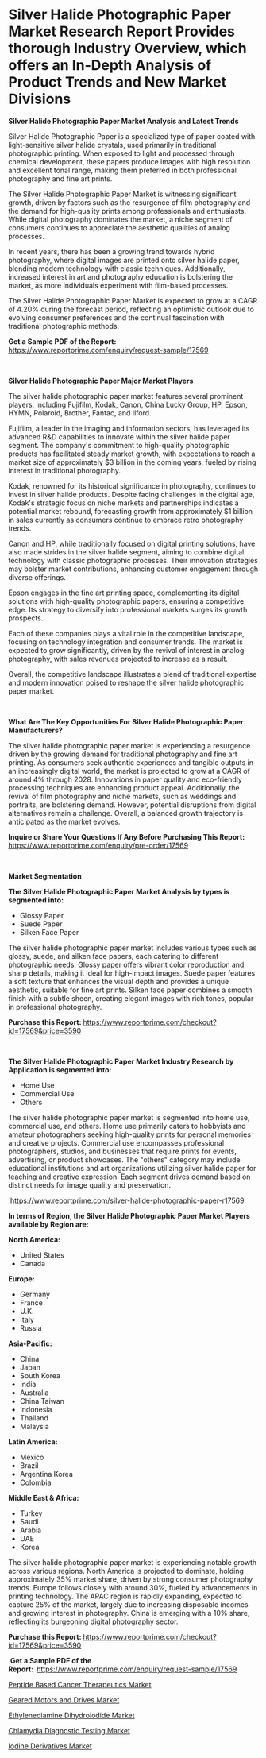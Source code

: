 <p><h1>Silver Halide Photographic Paper Market Research Report Provides thorough Industry Overview, which offers an In-Depth Analysis of Product Trends and New Market Divisions</h1></p><p><strong>Silver Halide Photographic Paper Market Analysis and Latest Trends</strong></p>
<p><p>Silver Halide Photographic Paper is a specialized type of paper coated with light-sensitive silver halide crystals, used primarily in traditional photographic printing. When exposed to light and processed through chemical development, these papers produce images with high resolution and excellent tonal range, making them preferred in both professional photography and fine art prints.</p><p>The Silver Halide Photographic Paper Market is witnessing significant growth, driven by factors such as the resurgence of film photography and the demand for high-quality prints among professionals and enthusiasts. While digital photography dominates the market, a niche segment of consumers continues to appreciate the aesthetic qualities of analog processes.</p><p>In recent years, there has been a growing trend towards hybrid photography, where digital images are printed onto silver halide paper, blending modern technology with classic techniques. Additionally, increased interest in art and photography education is bolstering the market, as more individuals experiment with film-based processes.</p><p>The Silver Halide Photographic Paper Market is expected to grow at a CAGR of 4.20% during the forecast period, reflecting an optimistic outlook due to evolving consumer preferences and the continual fascination with traditional photographic methods.</p></p>
<p><strong>Get a Sample PDF of the Report:&nbsp;</strong> <a href="https://www.reportprime.com/enquiry/request-sample/17569?utm_campaign=1141&utm_medium=2&utm_source=Github&utm_content=ia&utm_term=19112024&utm_id=silver-halide-photographic-paper">https://www.reportprime.com/enquiry/request-sample/17569</a></p>
<p>&nbsp;</p>
<p><strong>Silver Halide Photographic Paper Major Market Players</strong></p>
<p><p>The silver halide photographic paper market features several prominent players, including Fujifilm, Kodak, Canon, China Lucky Group, HP, Epson, HYMN, Polaroid, Brother, Fantac, and Ilford. </p><p>Fujifilm, a leader in the imaging and information sectors, has leveraged its advanced R&D capabilities to innovate within the silver halide paper segment. The company's commitment to high-quality photographic products has facilitated steady market growth, with expectations to reach a market size of approximately $3 billion in the coming years, fueled by rising interest in traditional photography.</p><p>Kodak, renowned for its historical significance in photography, continues to invest in silver halide products. Despite facing challenges in the digital age, Kodak's strategic focus on niche markets and partnerships indicates a potential market rebound, forecasting growth from approximately $1 billion in sales currently as consumers continue to embrace retro photography trends.</p><p>Canon and HP, while traditionally focused on digital printing solutions, have also made strides in the silver halide segment, aiming to combine digital technology with classic photographic processes. Their innovation strategies may bolster market contributions, enhancing customer engagement through diverse offerings.</p><p>Epson engages in the fine art printing space, complementing its digital solutions with high-quality photographic papers, ensuring a competitive edge. Its strategy to diversify into professional markets surges its growth prospects.</p><p>Each of these companies plays a vital role in the competitive landscape, focusing on technology integration and consumer trends. The market is expected to grow significantly, driven by the revival of interest in analog photography, with sales revenues projected to increase as a result. </p><p>Overall, the competitive landscape illustrates a blend of traditional expertise and modern innovation poised to reshape the silver halide photographic paper market.</p></p>
<p>&nbsp;</p>
<p><strong>What Are The Key Opportunities For Silver Halide Photographic Paper Manufacturers?</strong></p>
<p><p>The silver halide photographic paper market is experiencing a resurgence driven by the growing demand for traditional photography and fine art printing. As consumers seek authentic experiences and tangible outputs in an increasingly digital world, the market is projected to grow at a CAGR of around 4% through 2028. Innovations in paper quality and eco-friendly processing techniques are enhancing product appeal. Additionally, the revival of film photography and niche markets, such as weddings and portraits, are bolstering demand. However, potential disruptions from digital alternatives remain a challenge. Overall, a balanced growth trajectory is anticipated as the market evolves.</p></p>
<p><strong>Inquire or Share Your Questions If Any Before Purchasing This Report:</strong> <a href="https://www.reportprime.com/enquiry/pre-order/17569?utm_campaign=1141&utm_medium=2&utm_source=Github&utm_content=ia&utm_term=19112024&utm_id=silver-halide-photographic-paper">https://www.reportprime.com/enquiry/pre-order/17569</a></p>
<p>&nbsp;</p>
<p><strong>Market Segmentation</strong></p>
<p><strong>The Silver Halide Photographic Paper Market Analysis by types is segmented into:</strong></p>
<p><ul><li>Glossy Paper</li><li>Suede Paper</li><li>Silken Face Paper</li></ul></p>
<p><p>The silver halide photographic paper market includes various types such as glossy, suede, and silken face papers, each catering to different photographic needs. Glossy paper offers vibrant color reproduction and sharp details, making it ideal for high-impact images. Suede paper features a soft texture that enhances the visual depth and provides a unique aesthetic, suitable for fine art prints. Silken face paper combines a smooth finish with a subtle sheen, creating elegant images with rich tones, popular in professional photography.</p></p>
<p><strong>Purchase this Report:&nbsp;</strong><a href="https://www.reportprime.com/checkout?id=17569&price=3590&utm_campaign=1141&utm_medium=2&utm_source=Github&utm_content=ia&utm_term=19112024&utm_id=silver-halide-photographic-paper">https://www.reportprime.com/checkout?id=17569&price=3590</a></p>
<p>&nbsp;</p>
<p><strong>The Silver Halide Photographic Paper Market Industry Research by Application is segmented into:</strong></p>
<p><ul><li>Home Use</li><li>Commercial Use</li><li>Others</li></ul></p>
<p><p>The silver halide photographic paper market is segmented into home use, commercial use, and others. Home use primarily caters to hobbyists and amateur photographers seeking high-quality prints for personal memories and creative projects. Commercial use encompasses professional photographers, studios, and businesses that require prints for events, advertising, or product showcases. The "others" category may include educational institutions and art organizations utilizing silver halide paper for teaching and creative expression. Each segment drives demand based on distinct needs for image quality and preservation.</p></p>
<p><a href="https://www.reportprime.com/silver-halide-photographic-paper-r17569?utm_campaign=1141&utm_medium=2&utm_source=Github&utm_content=ia&utm_term=19112024&utm_id=silver-halide-photographic-paper">&nbsp;https://www.reportprime.com/silver-halide-photographic-paper-r17569</a></p>
<p><strong>In terms of Region, the Silver Halide Photographic Paper Market Players available by Region are:</strong></p>
<p>
    <p> <strong> North America: </strong>
        <ul>
            <li>United States</li>
            <li>Canada</li>
        </ul>
        </p> 
    <p> <strong> Europe: </strong>
        <ul>
            <li>Germany</li>
            <li>France</li>
            <li>U.K.</li>
            <li>Italy</li>
            <li>Russia</li>
        </ul>
        </p> 
    <p> <strong> Asia-Pacific: </strong>
        <ul>
            <li>China</li>
            <li>Japan</li>
            <li>South Korea</li>
            <li>India</li>
            <li>Australia</li>
            <li>China Taiwan</li>
            <li>Indonesia</li>
            <li>Thailand</li>
            <li>Malaysia</li>
        </ul>
        </p> 
    <p> <strong> Latin America: </strong>
        <ul>
            <li>Mexico</li>
            <li>Brazil</li>
            <li>Argentina Korea</li>
            <li>Colombia</li>
        </ul>
        </p> 
    <p> <strong> Middle East & Africa: </strong>
        <ul>
            <li>Turkey</li>
            <li>Saudi</li>
            <li>Arabia</li>
            <li>UAE</li>
            <li>Korea</li>
        </ul>
    </p>
    </p>
<p><p>The silver halide photographic paper market is experiencing notable growth across various regions. North America is projected to dominate, holding approximately 35% market share, driven by strong consumer photography trends. Europe follows closely with around 30%, fueled by advancements in printing technology. The APAC region is rapidly expanding, expected to capture 25% of the market, largely due to increasing disposable incomes and growing interest in photography. China is emerging with a 10% share, reflecting its burgeoning digital photography sector.</p></p>
<p><strong>Purchase this Report: </strong><a href="https://www.reportprime.com/checkout?id=17569&price=3590&utm_campaign=1141&utm_medium=2&utm_source=Github&utm_content=ia&utm_term=19112024&utm_id=silver-halide-photographic-paper">https://www.reportprime.com/checkout?id=17569&price=3590</a></p>
<p>&nbsp;<strong>Get a Sample PDF of the Report:&nbsp;&nbsp;</strong><a href="https://www.reportprime.com/enquiry/request-sample/17569?utm_campaign=1141&utm_medium=2&utm_source=Github&utm_content=ia&utm_term=19112024&utm_id=silver-halide-photographic-paper">https://www.reportprime.com/enquiry/request-sample/17569</a></p>
<p><strong></strong></p>
<p><p><a href="https://www.linkedin.com/pulse/peptide-based-cancer-therapeutics-market-report-financial-overview-cwa9f?utm_campaign=1141&utm_medium=2&utm_source=Github&utm_content=ia&utm_term=19112024&utm_id=silver-halide-photographic-paper">Peptide Based Cancer Therapeutics Market</a></p><p><a href="https://www.linkedin.com/pulse/why-geared-motors-drives-market-rise-exploring-132-cagr-ctsqc?utm_campaign=1141&utm_medium=2&utm_source=Github&utm_content=ia&utm_term=19112024&utm_id=silver-halide-photographic-paper">Geared Motors and Drives Market</a></p><p><a href="https://issuu.com/reportprime-2/docs/ethylenediamine-dihydroiodide-marke_d7fa2eee8e2c7a?utm_campaign=1141&utm_medium=2&utm_source=Github&utm_content=ia&utm_term=19112024&utm_id=silver-halide-photographic-paper">Ethylenediamine Dihydroiodide Market</a></p><p><a href="https://www.linkedin.com/pulse/chlamydia-diagnostic-testing-sector-surge-118-growth-roadmap-nhevf?utm_campaign=1141&utm_medium=2&utm_source=Github&utm_content=ia&utm_term=19112024&utm_id=silver-halide-photographic-paper">Chlamydia Diagnostic Testing Market</a></p><p><a href="https://issuu.com/reportprime-2/docs/iodine-derivatives-market-size-2030_e001b3bbd7f583?utm_campaign=1141&utm_medium=2&utm_source=Github&utm_content=ia&utm_term=19112024&utm_id=silver-halide-photographic-paper">Iodine Derivatives Market</a></p></p>